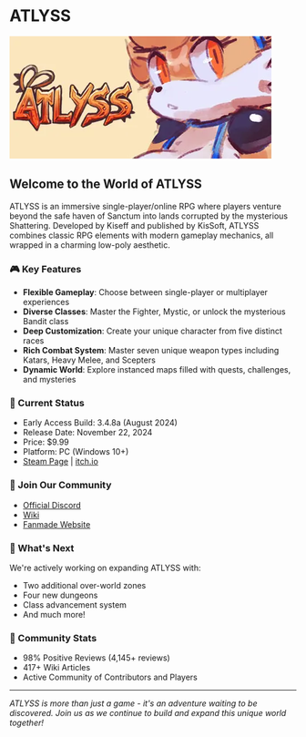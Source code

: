 # ATLYSS

![ATLYSS Logo](/assets/header.webp) 

## Welcome to the World of ATLYSS

ATLYSS is an immersive single-player/online RPG where players venture beyond the safe haven of Sanctum into lands corrupted by the mysterious Shattering. Developed by Kiseff and published by KisSoft, ATLYSS combines classic RPG elements with modern gameplay mechanics, all wrapped in a charming low-poly aesthetic.

### 🎮 Key Features

- **Flexible Gameplay**: Choose between single-player or multiplayer experiences
- **Diverse Classes**: Master the Fighter, Mystic, or unlock the mysterious Bandit class
- **Deep Customization**: Create your unique character from five distinct races
- **Rich Combat System**: Master seven unique weapon types including Katars, Heavy Melee, and Scepters
- **Dynamic World**: Explore instanced maps filled with quests, challenges, and mysteries

### 🌟 Current Status

- Early Access Build: 3.4.8a (August 2024)
- Release Date: November 22, 2024
- Price: $9.99
- Platform: PC (Windows 10+)
- [Steam Page](https://store.steampowered.com/app/2768430/ATLYSS/) | [itch.io](https://kiseff.itch.io/atlyss)

### 🤝 Join Our Community

- [Official Discord](https://discord.gg/atlyss)
- [Wiki](https://atlyss.wiki.gg/wiki/ATLYSS_Wiki)
- [Fanmade Website](https://atlyss.net/)

### 🎯 What's Next

We're actively working on expanding ATLYSS with:
- Two additional over-world zones
- Four new dungeons
- Class advancement system
- And much more!

### 💖 Community Stats

- 98% Positive Reviews (4,145+ reviews)
- 417+ Wiki Articles
- Active Community of Contributors and Players

---

*ATLYSS is more than just a game - it's an adventure waiting to be discovered. Join us as we continue to build and expand this unique world together!*

